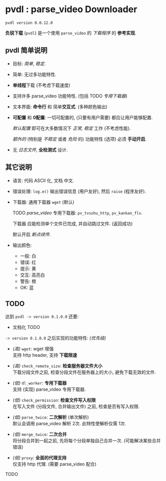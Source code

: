 <!-- pvdl.md, parse_video/doc/
   - language: Chinese (zh_cn) 
  -->

# pvdl : parse_video Downloader
`pvdl version 0.0.12.0`

**负锐下载** (`pvdl`) 是一个使用 `parse_video` 的 *下载程序* 的 **参考实现**. 


## pvdl 简单说明

+ 目标: *简单*, *稳定*. 

+ 简单: 无过多功能特性. 

+ **单线程**下载 (不考虑下载速度)

+ 支持许多 parse_video 功能特性. (包括 TODO *专用下载器*)

+ 文本界面: **命令行** 和 简单**交互式**. (多种颜色输出)

+ **可配置** 和 **0配置**: 一切可配置的, (只要有用户需要) 都应让用户能够配置. 
  
  *默认配置* 即可在大多数情况下 *正常, 稳定* 工作 (不考虑性能). 
  
  *额外的* (特别是 *不稳定* 或者 *危险* 的) 功能特性 (选项) 必须 **手动开启**. 

+ 无 *日志文件*, **全检测式** 设计. 


## 其它说明

+ 语言: 代码 ASCII 化, 文档 中文. 

+ 错误处理: `log.e()` 输出错误信息 (用户友好), 然后 `raise` (程序友好). 

+ 下载器: 通用下载器 `wget` (默认)
  
  TODO *parse_video* 专用下载器: `pv_tvsohu_http`, `pv_kankan_flv`. 
  
  下载器 应能检测单个文件已完成, 并自动跳过文件. (返回成功)
  
  默认开启 *断点续传*. 

+ 输出颜色:
  
  + 一般: 白
  + 错误: 红
  + 提示: 黄
  + 交互: 高亮白
  + 警告: 橙
  + OK: 蓝


## TODO

达到 `pvdl -> version 0.1.0.0` 还要: 

+ 文档化 TODO


`-> version 0.1.0.0` 之后实现的功能特性: *(优先级)*

+ *(高)* `wget`: wget 增强 <br />
  支持 http header, 支持 **下载限速**

+ *(高)* `check_remote_size`: **检查服务器文件大小** <br />
  下载分段文件之前, 检查分段文件在服务器上的大小, 避免下载无效的文件. 


+ *(低)* `dl_worker`: **专用下载器** <br />
  支持 (实现) parse_video 专用下载器. 

+ *(低)* `check_permission`: **检查文件写入权限** <br />
  在写入文件 (分段文件, 合并输出文件) 之前, 检查是否有写入权限. 

+ *(低)* `parse_twice`: **二次解析** (单次解析) <br />
  默认会调用 parse_video 解析 2次. 此特性使解析仅需 1次. 

+ *(低)* `merge_twice`: **二次合并** <br />
  将分段合并到一起之前, 先将每个分段单独自己合并一次. (可能解决某些合并错误)

+ *(低)* `proxy`: **全面的代理支持** <br />
  仅支持 http 代理. (需要 parse_video 配合)


TODO
<!-- end pvdl.md -->


